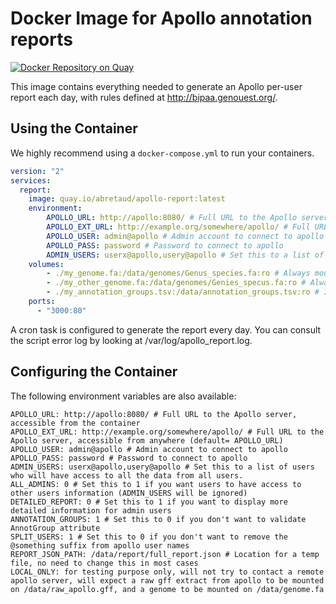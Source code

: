 # Docker Image for Apollo annotation reports

[![Docker Repository on Quay](https://quay.io/repository/abretaud/apollo-report/status "Docker Repository on Quay")](https://quay.io/repository/abretaud/apollo-report)

This image contains everything needed to generate an Apollo per-user report each day, with rules defined at http://bipaa.genouest.org/.

## Using the Container

We highly recommend using a `docker-compose.yml` to run your containers.

```yaml
version: "2"
services:
  report:
    image: quay.io/abretaud/apollo-report:latest
    environment:
        APOLLO_URL: http://apollo:8080/ # Full URL to the Apollo server
        APOLLO_EXT_URL: http://example.org/somewhere/apollo/ # Full URL to the Apollo server, accessible from anywhere (default= APOLLO_URL)
        APOLLO_USER: admin@apollo # Admin account to connect to apollo
        APOLLO_PASS: password # Password to connect to apollo
        ADMIN_USERS: userx@apollo,usery@apollo # Set this to a list of users who will have access to all the data from all users.
    volumes:
        - ./my_genome.fa:/data/genomes/Genus_species.fa:ro # Always mount the genome fasta files to this location, named by organism common name
        - ./my_other_genome.fa:/data/genomes/Genies_specus.fa:ro # Always mount the genome fasta files to this location, named by organism common name
        - ./my_annotation_groups.tsv:/data/annotation_groups.tsv:ro # If you have annotation groups, mount the list file on this location
    ports:
      - "3000:80"
```

A cron task is configured to generate the report every day. You can consult the script error log by looking at /var/log/apollo_report.log.

## Configuring the Container

The following environment variables are also available:

```
APOLLO_URL: http://apollo:8080/ # Full URL to the Apollo server, accessible from the container
APOLLO_EXT_URL: http://example.org/somewhere/apollo/ # Full URL to the Apollo server, accessible from anywhere (default= APOLLO_URL)
APOLLO_USER: admin@apollo # Admin account to connect to apollo
APOLLO_PASS: password # Password to connect to apollo
ADMIN_USERS: userx@apollo,usery@apollo # Set this to a list of users who will have access to all the data from all users.
ALL_ADMINS: 0 # Set this to 1 if you want users to have access to other users information (ADMIN_USERS will be ignored)
DETAILED_REPORT: 0 # Set this to 1 if you want to display more detailed information for admin users
ANNOTATION_GROUPS: 1 # Set this to 0 if you don't want to validate AnnotGroup attribute
SPLIT_USERS: 1 # Set this to 0 if you don't want to remove the @something suffix from apollo user names
REPORT_JSON_PATH: /data/report/full_report.json # Location for a temp file, no need to change this in most cases
LOCAL_ONLY: for testing purpose only, will not try to contact a remote apollo server, will expect a raw gff extract from apollo to be mounted on /data/raw_apollo.gff, and a genome to be mounted on /data/genome.fa
```
